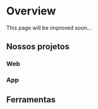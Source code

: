 # Overview

This page will be improved soon...

## Nossos projetos

### Web

### App

## Ferramentas
